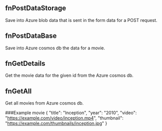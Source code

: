 ## fnPostDataStorage
Save into Azure blob data that is sent in the form data for a POST request.

## fnPostDataBase
Save into Azure cosmos db the data for a movie.

## fnGetDetails
Get the movie data for the given id from the Azure cosmos db.

## fnGetAll
Get all movies from Azure cosmos db.


###Example movie
{
  "title": "Inception",
  "year": "2010",
  "video": "https://example.com/video/inception.mp4",
  "thumbnail": "https://example.com/thumbnails/inception.jpg"
}

###
